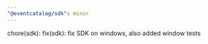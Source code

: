 ```yaml
---
"@eventcatalog/sdk": minor
---
```


chore(sdk): fix(sdk): fix SDK on windows, also added window tests
